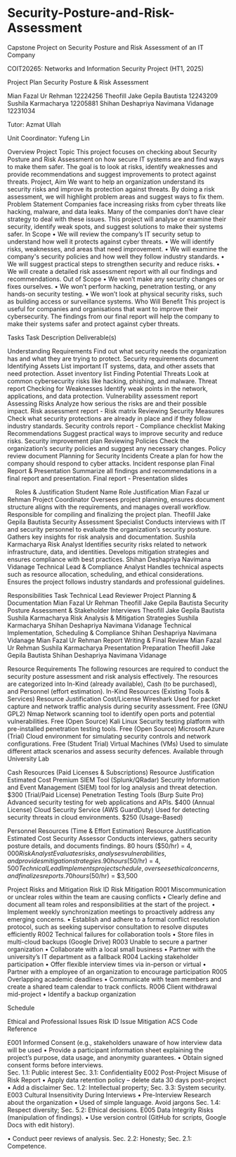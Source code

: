 # Security-Posture-and-Risk-Assessment
Capstone Project on Security Posture and Risk Assessment of an IT Company


COIT20265: Networks and Information Security Project (HT1, 2025)


Project Plan
Security Posture & Risk Assessment


Mian Fazal Ur Rehman	12224256
Theofill Jake Gepila Bautista	12243209
Sushila Karmacharya	12205881
Shihan Deshapriya Navimana Vidanage	12231034



Tutor: Azmat Ullah

Unit Coordinator: 
Yufeng Lin






Overview
Project Topic
This project focuses on checking about Security Posture and Risk Assessment on how secure IT systems are and find ways to make them safer. The goal is to look at risks, identify weaknesses and provide recommendations and suggest improvements to protect against threats.
Project, Aim
We want to help an organization understand its security risks and improve its protection against threats. By doing a risk assessment, we will highlight problem areas and suggest ways to fix them.
Problem Statement 
Companies face increasing risks from cyber threats like hacking, malware, and data leaks. Many of the companies don’t have clear strategy to deal with these issues. This project will analyse or examine their security, identify weak spots, and suggest solutions to make their systems safer.
In Scope
•	We will review the company’s IT security setup to understand how well it protects against cyber threats.
•	We will identify risks, weaknesses, and areas that need improvement.
•	We will examine the company's security policies and how well they follow industry standards.
•	We will suggest practical steps to strengthen security and reduce risks.
•	We will create a detailed risk assessment report with all our findings and recommendations.
Out of Scope
•	We won’t make any security changes or fixes ourselves.
•	We won’t perform hacking, penetration testing, or any hands-on security testing.
•	We won’t look at physical security risks, such as building access or surveillance systems.
Who Will Benefit 
This project is useful for companies and organisations that want to improve their cybersecurity. The findings from our final report will help the company to make their systems safer and protect against cyber threats. 



Tasks
Task
	Description
	Deliverable(s)

Understanding Requirements	Find out what security needs the organization has and what they are trying to protect.
	Security requirements document
Identifying Assets	List important IT systems, data, and other assets that need protection.	Asset inventory list
Finding Potential Threats	Look at common cybersecurity risks like hacking, phishing, and malware.	Threat report
Checking for Weaknesses	Identify weak points in the network, applications, and data protection.	Vulnerability assessment report
Assessing Risks	Analyze how serious the risks are and their possible impact.	Risk assessment report - Risk matrix
Reviewing Security Measures	Check what security protections are already in place and if they follow industry standards.	Security controls report - Compliance checklist
Making Recommendations	Suggest practical ways to improve security and reduce risks.	Security improvement plan
Reviewing Policies	Check the organization’s security policies and suggest any necessary changes.	Policy review document
Planning for Security Incidents	Create a plan for how the company should respond to cyber attacks.	Incident response plan
Final Report & Presentation	Summarize all findings and recommendations in a final report and presentation.	Final report - Presentation slides

 
Roles & Justification
Student Name	Role	Justification
Mian Fazal ur Rehman	Project Coordinator	Oversees project planning, ensures document structure aligns with the requirements, and manages overall workflow. Responsible for compiling and finalizing the project plan.
Theofill Jake Gepila Bautista	Security Assessment Specialist	Conducts interviews with IT and security personnel to evaluate the organization’s security posture. Gathers key insights for risk analysis and documentation.
Sushila Karmacharya	Risk Analyst	Identifies security risks related to network infrastructure, data, and identities. Develops mitigation strategies and ensures compliance with best practices.
Shihan Deshapriya Navimana Vidanage	Technical Lead & Compliance Analyst	Handles technical aspects such as resource allocation, scheduling, and ethical considerations. Ensures the project follows industry standards and professional guidelines.











Responsibilities
Task	Technical Lead	Reviewer
Project Planning & Documentation	Mian Fazal Ur Rehman	Theofill Jake Gepila Bautista
Security Posture Assessment & Stakeholder Interviews	Theofill Jake Gepila Bautista	Sushila Karmacharya
Risk Analysis & Mitigation Strategies	Sushila Karmacharya	Shihan Deshapriya Navimana Vidanage
Technical Implementation, Scheduling & Compliance	Shihan Deshapriya Navimana Vidanage	Mian Fazal Ur Rehman
Report Writing & Final Review	Mian Fazal Ur Rehman	Sushila Karmacharya
Presentation Preparation	Theofill Jake Gepila Bautista	Shihan Deshapriya Navimana Vidanage









Resource Requirements
The following resources are required to conduct the security posture assessment and risk analysis effectively. The resources are categorized into In-Kind (already available), Cash (to be purchased), and Personnel (effort estimation).
In-Kind Resources (Existing Tools & Services)
Resource	Justification	Cost/License
Wireshark	Used for packet capture and network traffic analysis during security assessment.	Free (GNU GPL2)
Nmap	Network scanning tool to identify open ports and potential vulnerabilities.	Free (Open Source)
Kali Linux	Security testing platform with pre-installed penetration testing tools.	Free (Open Source)
Microsoft Azure (Trial)	Cloud environment for simulating security controls and network configurations.	Free (Student Trial)
Virtual Machines (VMs)	Used to simulate different attack scenarios and assess security defences.	Available through University Lab

Cash Resources (Paid Licenses & Subscriptions)
Resource	Justification	Estimated Cost
Premium SIEM Tool (Splunk/QRadar)	Security Information and Event Management (SIEM) tool for log analysis and threat detection.	$300 (Trial/Paid License)
Penetration Testing Tools (Burp Suite Pro)	Advanced security testing for web applications and APIs.	$400 (Annual License)
Cloud Security Service (AWS GuardDuty)	Used for detecting security threats in cloud environments.	$250 (Usage-Based)



Personnel Resources (Time & Effort Estimation)
Resource	Justification	Estimated Cost
Security Assessor	Conducts interviews, gathers security posture details, and documents findings.	80 hours ($50/hr) = $4,000
Risk Analyst	Evaluates risks, analyses vulnerabilities, and provides mitigation strategies.	90 hours ($50/hr) = $4,500
Technical Lead	Implements project schedule, oversees ethical concerns, and finalizes reports.	70 hours ($50/hr) = $3,500













Project Risks and Mitigation
Risk ID	Risk	Mitigation
R001	Miscommunication or unclear roles within the team are causing conflicts	•	Clearly define and document all team roles and responsibilities at the start of the project. 
•	Implement weekly synchronization meetings to proactively address any emerging concerns. 
•	Establish and adhere to a formal conflict resolution protocol, such as seeking supervisor consultation to resolve disputes efficiently
R002	Technical failures for collaboration tools	•	Store files in multi-cloud backups (Google Drive)
R003	Unable to secure a partner organization 	•	Collaborate with a local small business
•	Partner with the university’s IT department as a fallback 
R004	Lacking stakeholder participation	•	Offer flexible interview times via in-person or virtual
•	Partner with a employee of an organization to encourage participation
R005	Overlapping academic deadlines	•	Communicate with team members and create a shared team calendar to track conflicts.
R006	Client withdrawal  mid-project	•	Identify a backup organization






Schedule
 


Ethical and Professional Issues
Risk ID	Issue	Mitigation	ACS Code Reference

E001	Informed Consent (e.g., stakeholders unaware of how interview data will be used	•	Provide a participant information sheet explaining the project’s purpose, data usage, and anonymity guarantees.
•	Obtain signed consent forms before interviews.	
Sec. 1.1: Public interest 
Sec. 3.1: Confidentiality
E002	Post-Project Misuse of Risk Report
	•	Apply data retention policy – delete data 30 days post-project
•	Add a disclaimer	Sec. 1.2: Intellectual property; 
Sec. 3.3: System security.
E003	Cultural Insensitivity During Interviews	•	Pre-Interview Research about the organization
•	Used of simple language. Avoid jargons	Sec. 1.4: Respect diversity; Sec. 5.2: Ethical decisions.
E005	Data Integrity Risks (manipulation of findings).	•	Use version control (GitHub for scripts, Google Docs with edit history).

•	Conduct peer reviews of analysis.	Sec. 2.2: Honesty; 
Sec. 2.1: Competence.

